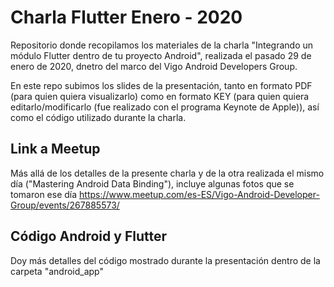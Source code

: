 # Charla Flutter Enero - 2020
Repositorio donde recopilamos los materiales de la charla "Integrando un módulo Flutter dentro de tu proyecto Android", realizada el pasado 29 de enero de 2020, dnetro del marco del Vigo Android Developers Group.

En este repo subimos los slides de la presentación, tanto en formato PDF (para quien quiera visualizarlo) como en formato KEY (para quien quiera editarlo/modificarlo (fue realizado con el programa Keynote de Apple)), así como el código utilizado durante la charla.

## Link a Meetup
Más allá de los detalles de la presente charla y de la otra realizada el mismo día ("Mastering Android Data Binding"), incluye algunas fotos que se tomaron ese día
https://www.meetup.com/es-ES/Vigo-Android-Developer-Group/events/267885573/

## Código Android y Flutter
Doy más detalles del código mostrado durante la presentación dentro de la carpeta "android_app"
